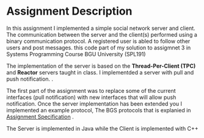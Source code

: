 # Assignment Description
In this assignment I implemented a simple social network server and client. The
communication between the server and the client(s) performed using a binary
communication protocol. A registered user is abled to follow other users and post
messages. 
this code part of my solution to assigmnet 3 in Systems Programming Course BGU University (SPL191)

The implementation of the server is based on the **Thread-Per-Client (TPC)** and **Reactor** servers taught in class. I implementded a server with pull and push notification. .

The first part of the assignment was to replace some of the current interfaces (pull notification) with new interfaces that will allow push notification.
Once the server implementation has been extended you I implemented  an example protocol, The BGS protocols that is explanied in [Assignment Specification](https://github.com/shaniklein/SPL191-assignment3/blob/main/Assignment%20Specifications.pdf) .

The Server is implemented in Java while the Client is implemented with C++
